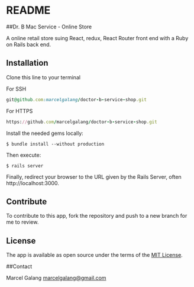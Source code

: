 
# README

##Dr. B Mac Service - Online Store

A online retail store suing React, redux, React Router front end with a Ruby on Rails back end.

## Installation

Clone this line to your terminal

For SSH
```ruby
git@github.com:marcelgalang/doctor-b-service-shop.git
```

For HTTPS
```ruby
https://github.com/marcelgalang/doctor-b-service-shop.git
```

Install the needed gems locally:

```
$ bundle install --without production
```

Then execute:

    $ rails server

Finally, redirect your browser to the URL given by the Rails Server, often http://localhost:3000.

## Contribute

To contribute to this app, fork the repository and push to a new branch for me to review.

## License

The app is available as open source under the terms of the [MIT License](http://opensource.org/licenses/MIT).

##Contact

Marcel Galang marcelgalang@gmail.com
